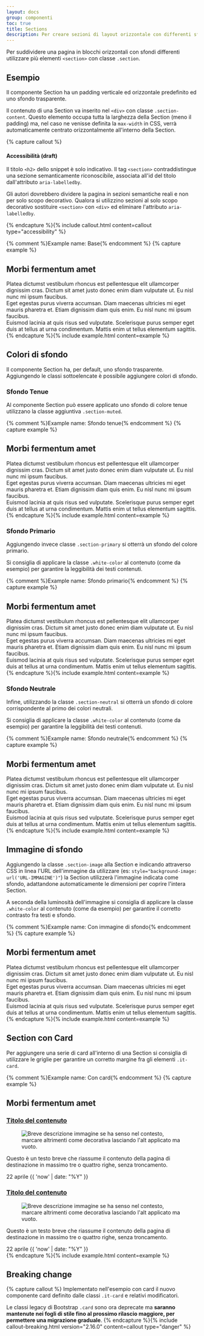 ```yaml
---
layout: docs
group: componenti
toc: true
title: Sections
description: Per creare sezioni di layout orizzontale con differenti sfondi.
---
```


Per suddividere una pagina in blocchi orizzontali con sfondi differenti utilizzare più elementi `<section>` con classe `.section`.

## Esempio

Il componente Section ha un padding verticale ed orizzontale predefinito ed uno sfondo trasparente.

Il contenuto di una Section va inserito nel `<div>` con classe `.section-content`. Questo elemento occupa tutta la larghezza della Section (meno il padding) ma, nel caso ne venisse definita la `max-width` in CSS, verrà automaticamente centrato orizzontalmente all'interno della Section.

{% capture callout %}

#### Accessibilità (draft)

Il titolo `<h2>` dello snippet è solo indicativo. Il tag `<section>` contraddistingue una sezione semanticamente riconoscibile, associata all'id del titolo dall'attributo `aria-labelledby`.

Gli autori dovrebbero dividere la pagina in sezioni semantiche reali e non per solo scopo decorativo. Qualora si utilizzino sezioni al solo scopo decorativo sostituire `<section>` con `<div>` ed eliminare l'attributo `aria-labelledby`.

{% endcapture %}{% include callout.html content=callout type="accessibility" %}

{% comment %}Example name: Base{% endcomment %}
{% capture example %}
<section class="section" aria-labelledby="titleEx1">
  <div class="section-content">
    <!-- contenuto di esempio START -->
    <div class="container">
      <div class="row mb-3">
        <div class="col-12">
          <h2 id="titleEx1" class="no_toc">Morbi fermentum amet</h2>
        </div>
      </div>
      <div class="row">
        <div class="col-12 col-lg-6 col-xl-4 pe-0 pe-md-5 mb-3 font-serif">Platea dictumst vestibulum rhoncus est pellentesque elit ullamcorper dignissim cras. Dictum sit amet justo donec enim diam vulputate ut. Eu nisl nunc mi ipsum faucibus.</div>
        <div class="col-12 col-lg-6 col-xl-4 pe-0 pe-md-5 mb-3 font-serif">Eget egestas purus viverra accumsan. Diam maecenas ultricies mi eget mauris pharetra et. Etiam dignissim diam quis enim. Eu nisl nunc mi ipsum faucibus.</div>
        <div class="col-12 col-lg-6 col-xl-4 pe-0 pe-md-5 font-serif">Euismod lacinia at quis risus sed vulputate. Scelerisque purus semper eget duis at tellus at urna condimentum. Mattis enim ut tellus elementum sagittis.</div>
      </div>
    </div>
    <!-- contenuto di esempio END -->
  </div>
</section>
{% endcapture %}{% include example.html content=example %}

## Colori di sfondo

Il componente Section ha, per default, uno sfondo trasparente. Aggiungendo le classi sottoelencate è possibile aggiungere colori di sfondo.

### Sfondo Tenue

Al componente Section può essere applicato uno sfondo di colore tenue utilizzano la classe aggiuntiva `.section-muted`.

{% comment %}Example name: Sfondo tenue{% endcomment %}
{% capture example %}
<section class="section section-muted" aria-labelledby="titleEx2">
  <div class="section-content">
    <!-- contenuto di esempio START -->
    <div class="container">
      <div class="row mb-3">
        <div class="col-12">
          <h2 id="titleEx2" class="no_toc">Morbi fermentum amet</h2>
        </div>
      </div>
      <div class="row">
        <div class="col-12 col-lg-6 col-xl-4 pe-0 pe-md-5 mb-3 font-serif">Platea dictumst vestibulum rhoncus est pellentesque elit ullamcorper dignissim cras. Dictum sit amet justo donec enim diam vulputate ut. Eu nisl nunc mi ipsum faucibus.</div>
        <div class="col-12 col-lg-6 col-xl-4 pe-0 pe-md-5 mb-3 font-serif">Eget egestas purus viverra accumsan. Diam maecenas ultricies mi eget mauris pharetra et. Etiam dignissim diam quis enim. Eu nisl nunc mi ipsum faucibus.</div>
        <div class="col-12 col-lg-6 col-xl-4 pe-0 pe-md-5 font-serif">Euismod lacinia at quis risus sed vulputate. Scelerisque purus semper eget duis at tellus at urna condimentum. Mattis enim ut tellus elementum sagittis.</div>
      </div>
    </div>
    <!-- contenuto di esempio END -->
  </div>
</section>
{% endcapture %}{% include example.html content=example %}

### Sfondo Primario

Aggiungendo invece classe `.section-primary` si otterrà un sfondo del colore primario.

Si consiglia di applicare la classe `.white-color` al contenuto (come da esempio) per garantire la leggibilità dei testi contenuti.

{% comment %}Example name: Sfondo primario{% endcomment %}
{% capture example %}
<section class="section section-primary" aria-labelledby="titleEx3">
  <div class="section-content">
    <!-- contenuto di esempio START -->
    <div class="container white-color">
      <div class="row mb-3">
        <div class="col-12">
          <h2 id="titleEx3" class="no_toc">Morbi fermentum amet</h2>
        </div>
      </div>
      <div class="row">
        <div class="col-12 col-lg-6 col-xl-4 pe-0 pe-md-5 mb-3 font-serif">Platea dictumst vestibulum rhoncus est pellentesque elit ullamcorper dignissim cras. Dictum sit amet justo donec enim diam vulputate ut. Eu nisl nunc mi ipsum faucibus.</div>
        <div class="col-12 col-lg-6 col-xl-4 pe-0 pe-md-5 mb-3 font-serif">Eget egestas purus viverra accumsan. Diam maecenas ultricies mi eget mauris pharetra et. Etiam dignissim diam quis enim. Eu nisl nunc mi ipsum faucibus.</div>
        <div class="col-12 col-lg-6 col-xl-4 pe-0 pe-md-5 font-serif">Euismod lacinia at quis risus sed vulputate. Scelerisque purus semper eget duis at tellus at urna condimentum. Mattis enim ut tellus elementum sagittis.</div>
      </div>
    </div>
    <!-- contenuto di esempio END -->
  </div>
</section>
{% endcapture %}{% include example.html content=example %}

### Sfondo Neutrale

Infine, utilizzando la classe `.section-neutral` si otterrà un sfondo di colore corrispondente al primo dei colori neutrali.

Si consiglia di applicare la classe `.white-color` al contenuto (come da esempio) per garantire la leggibilità dei testi contenuti.

{% comment %}Example name: Sfondo neutrale{% endcomment %}
{% capture example %}
<section class="section section-neutral" aria-labelledby="titleEx4">
  <div class="section-content">
    <!-- contenuto di esempio START -->
    <div class="container white-color">
      <div class="row mb-3">
        <div class="col-12">
          <h2 id="titleEx4" class="no_toc">Morbi fermentum amet</h2>
        </div>
      </div>
      <div class="row">
        <div class="col-12 col-lg-6 col-xl-4 pe-0 pe-md-5 mb-3 font-serif">Platea dictumst vestibulum rhoncus est pellentesque elit ullamcorper dignissim cras. Dictum sit amet justo donec enim diam vulputate ut. Eu nisl nunc mi ipsum faucibus.</div>
        <div class="col-12 col-lg-6 col-xl-4 pe-0 pe-md-5 mb-3 font-serif">Eget egestas purus viverra accumsan. Diam maecenas ultricies mi eget mauris pharetra et. Etiam dignissim diam quis enim. Eu nisl nunc mi ipsum faucibus.</div>
        <div class="col-12 col-lg-6 col-xl-4 pe-0 pe-md-5 font-serif">Euismod lacinia at quis risus sed vulputate. Scelerisque purus semper eget duis at tellus at urna condimentum. Mattis enim ut tellus elementum sagittis.</div>
      </div>
    </div>
    <!-- contenuto di esempio END -->
  </div>
</section>
{% endcapture %}{% include example.html content=example %}

## Immagine di sfondo

Aggiungendo la classe `.section-image` alla Section e indicando attraverso CSS in linea l'URL dell'immagine da utilizzare (es: `style="background-image: url('URL-IMMAGINE')"`) la Section utilizzerà l'immagine indicata come sfondo, adattandone automaticamente le dimensioni per coprire l'intera Section.

A seconda della luminosità dell'immagine si consiglia di applicare la classe `.white-color` al contenuto (come da esempio) per garantire il corretto contrasto fra testi e sfondo.

{% comment %}Example name: Con immagine di sfondo{% endcomment %}
{% capture example %}
<section class="section section-image" style="background-image: url('https://picsum.photos/1280/720?image=811')"  aria-labelledby="titleEx5">
  <div class="section-content">
    <!-- contenuto di esempio START -->
    <div class="container white-color">
      <div class="row mb-3">
        <div class="col-12">
          <h2 id="titleEx5" class="no_toc">Morbi fermentum amet</h2>
        </div>
      </div>
      <div class="row">
        <div class="col-12 col-lg-6 col-xl-4 pe-0 pe-md-5 mb-3 font-serif">Platea dictumst vestibulum rhoncus est pellentesque elit ullamcorper dignissim cras. Dictum sit amet justo donec enim diam vulputate ut. Eu nisl nunc mi ipsum faucibus.</div>
        <div class="col-12 col-lg-6 col-xl-4 pe-0 pe-md-5 mb-3 font-serif">Eget egestas purus viverra accumsan. Diam maecenas ultricies mi eget mauris pharetra et. Etiam dignissim diam quis enim. Eu nisl nunc mi ipsum faucibus.</div>
        <div class="col-12 col-lg-6 col-xl-4 pe-0 pe-md-5 font-serif">Euismod lacinia at quis risus sed vulputate. Scelerisque purus semper eget duis at tellus at urna condimentum. Mattis enim ut tellus elementum sagittis.</div>
      </div>
    </div>
    <!-- contenuto di esempio END -->
  </div>
</section>
{% endcapture %}{% include example.html content=example %}

## Section con Card

Per aggiungere una serie di card all'interno di una Section si consiglia di utilizzare le griglie per garantire un corretto margine fra gli elementi `.it-card`.

{% comment %}Example name: Con card{% endcomment %}
{% capture example %}
<section class="section section-muted"  aria-labelledby="titleEx6">
  <div class="section-content">
    <!-- contenuto di esempio START -->
    <div class="container">
      <div class="row">
        <div class="col">
          <h2 class="mb-4 no_toc" id="titleEx6">Morbi fermentum amet</h2>
        </div>
      </div>
      <div class="row gy-3">
        <div class="col-12 col-md-6 col-lg-6 mb-3 mb-md-4">
          <!--start it-card-->
          <article class="it-card it-card-image rounded shadow-sm border">
            <!--card first child is the title (link)-->
            <h3 class="it-card-title no_toc">
              <a href="#">Titolo del contenuto</a>
            </h3>
            <!--card second child is the image (optional)-->
            <div class="it-card-image-wrapper">
              <div class="ratio ratio-16x9">
                <figure class="figure img-full">
                  <img src="https://placeholderimage.eu/api/city/800/600" alt="Breve descrizione immagine se ha senso nel contesto, marcare altrimenti come decorativa lasciando l'alt applicato ma vuoto.">
                </figure>
              </div>
            </div>
            <!--card body content-->
            <div class="it-card-body">
              <p class="it-card-text">Questo è un testo breve che riassume il contenuto della pagina di destinazione in massimo tre o quattro righe, senza troncamento.</p>
            </div>
            <!--finally the card footer metadata-->
            <footer class="it-card-related it-card-footer">
              <time class="it-card-date" datetime="{{ 'now' | date: "%Y" }}-04-22">22 aprile {{ 'now' | date: "%Y" }}</time>
            </footer>
          </article>
          <!--end it-card-->
        </div>
        <div class="col-12 col-md-6 col-lg-6 mb-3 mb-md-4">
          <!--start it-card-->
          <article class="it-card it-card-image rounded shadow-sm border">
            <!--card first child is the title (link)-->
            <h3 class="it-card-title no_toc">
              <a href="#">Titolo del contenuto</a>
            </h3>
            <!--card second child is the image (optional)-->
            <div class="it-card-image-wrapper">
              <div class="ratio ratio-16x9">
                <figure class="figure img-full">
                  <img src="https://placeholderimage.eu/api/city/800/600" alt="Breve descrizione immagine se ha senso nel contesto, marcare altrimenti come decorativa lasciando l'alt applicato ma vuoto.">
                </figure>
              </div>
            </div>
            <!--card body content-->
            <div class="it-card-body">
              <p class="it-card-text">Questo è un testo breve che riassume il contenuto della pagina di destinazione in massimo tre o quattro righe, senza troncamento.</p>
            </div>
            <!--finally the card footer metadata-->
            <footer class="it-card-related it-card-footer">
              <time class="it-card-date" datetime="{{ 'now' | date: "%Y" }}-04-22">22 aprile {{ 'now' | date: "%Y" }}</time>
            </footer>
          </article>
          <!--end it-card-->
        </div>
      </div>
    </div>
    <!-- contenuto di esempio END -->
  </div>
</section>
{% endcapture %}{% include example.html content=example %}

## Breaking change

{% capture callout %}
Implementato nell'esempio con card il nuovo componente card definito dalle classi `.it-card` e relativi modificatori.  

Le classi legacy di Bootstrap `.card` sono ora deprecate ma **saranno mantenute nei fogli di stile fino al prossimo rilascio maggiore, per permettere una migrazione graduale**. 
{% endcapture %}{% include callout-breaking.html version="2.16.0" content=callout type="danger" %}
